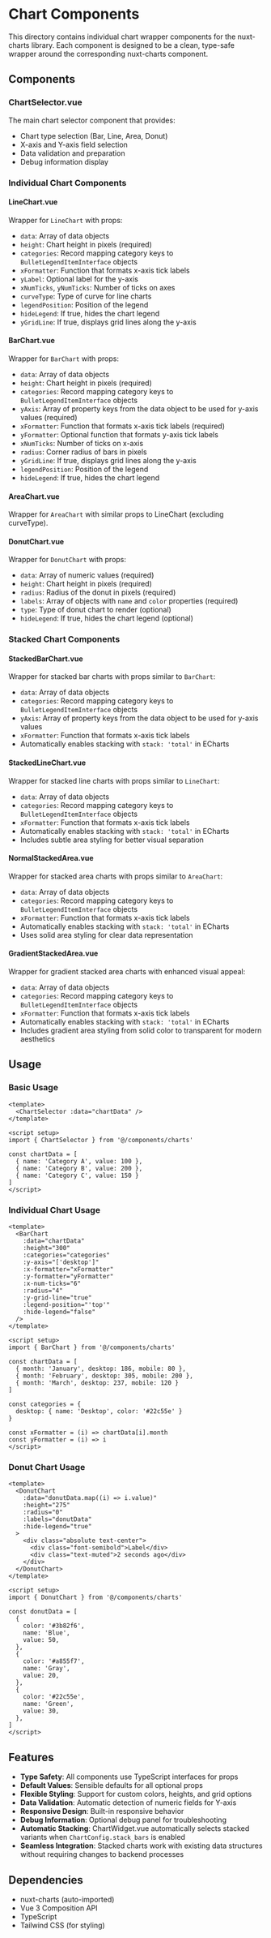 # Chart Components

This directory contains individual chart wrapper components for the nuxt-charts library. Each component is designed to be a clean, type-safe wrapper around the corresponding nuxt-charts component.

## Components

### ChartSelector.vue
The main chart selector component that provides:
- Chart type selection (Bar, Line, Area, Donut)
- X-axis and Y-axis field selection
- Data validation and preparation
- Debug information display

### Individual Chart Components

#### LineChart.vue
Wrapper for `LineChart` with props:
- `data`: Array of data objects
- `height`: Chart height in pixels (required)
- `categories`: Record mapping category keys to `BulletLegendItemInterface` objects
- `xFormatter`: Function that formats x-axis tick labels
- `yLabel`: Optional label for the y-axis
- `xNumTicks`, `yNumTicks`: Number of ticks on axes
- `curveType`: Type of curve for line charts
- `legendPosition`: Position of the legend
- `hideLegend`: If true, hides the chart legend
- `yGridLine`: If true, displays grid lines along the y-axis

#### BarChart.vue
Wrapper for `BarChart` with props:
- `data`: Array of data objects
- `height`: Chart height in pixels (required)
- `categories`: Record mapping category keys to `BulletLegendItemInterface` objects
- `yAxis`: Array of property keys from the data object to be used for y-axis values (required)
- `xFormatter`: Function that formats x-axis tick labels (required)
- `yFormatter`: Optional function that formats y-axis tick labels
- `xNumTicks`: Number of ticks on x-axis
- `radius`: Corner radius of bars in pixels
- `yGridLine`: If true, displays grid lines along the y-axis
- `legendPosition`: Position of the legend
- `hideLegend`: If true, hides the chart legend

#### AreaChart.vue
Wrapper for `AreaChart` with similar props to LineChart (excluding curveType).

#### DonutChart.vue
Wrapper for `DonutChart` with props:
- `data`: Array of numeric values (required)
- `height`: Chart height in pixels (required)
- `radius`: Radius of the donut in pixels (required)
- `labels`: Array of objects with `name` and `color` properties (required)
- `type`: Type of donut chart to render (optional)
- `hideLegend`: If true, hides the chart legend (optional)

### Stacked Chart Components

#### StackedBarChart.vue
Wrapper for stacked bar charts with props similar to `BarChart`:
- `data`: Array of data objects
- `categories`: Record mapping category keys to `BulletLegendItemInterface` objects
- `yAxis`: Array of property keys from the data object to be used for y-axis values
- `xFormatter`: Function that formats x-axis tick labels
- Automatically enables stacking with `stack: 'total'` in ECharts

#### StackedLineChart.vue
Wrapper for stacked line charts with props similar to `LineChart`:
- `data`: Array of data objects
- `categories`: Record mapping category keys to `BulletLegendItemInterface` objects
- `xFormatter`: Function that formats x-axis tick labels
- Automatically enables stacking with `stack: 'total'` in ECharts
- Includes subtle area styling for better visual separation

#### NormalStackedArea.vue
Wrapper for stacked area charts with props similar to `AreaChart`:
- `data`: Array of data objects
- `categories`: Record mapping category keys to `BulletLegendItemInterface` objects
- `xFormatter`: Function that formats x-axis tick labels
- Automatically enables stacking with `stack: 'total'` in ECharts
- Uses solid area styling for clear data representation

#### GradientStackedArea.vue
Wrapper for gradient stacked area charts with enhanced visual appeal:
- `data`: Array of data objects
- `categories`: Record mapping category keys to `BulletLegendItemInterface` objects
- `xFormatter`: Function that formats x-axis tick labels
- Automatically enables stacking with `stack: 'total'` in ECharts
- Includes gradient area styling from solid color to transparent for modern aesthetics

## Usage

### Basic Usage
```vue
<template>
  <ChartSelector :data="chartData" />
</template>

<script setup>
import { ChartSelector } from '@/components/charts'

const chartData = [
  { name: 'Category A', value: 100 },
  { name: 'Category B', value: 200 },
  { name: 'Category C', value: 150 }
]
</script>
```

### Individual Chart Usage
```vue
<template>
  <BarChart
    :data="chartData"
    :height="300"
    :categories="categories"
    :y-axis="['desktop']"
    :x-formatter="xFormatter"
    :y-formatter="yFormatter"
    :x-num-ticks="6"
    :radius="4"
    :y-grid-line="true"
    :legend-position="'top'"
    :hide-legend="false"
  />
</template>

<script setup>
import { BarChart } from '@/components/charts'

const chartData = [
  { month: 'January', desktop: 186, mobile: 80 },
  { month: 'February', desktop: 305, mobile: 200 },
  { month: 'March', desktop: 237, mobile: 120 }
]

const categories = {
  desktop: { name: 'Desktop', color: '#22c55e' }
}

const xFormatter = (i) => chartData[i].month
const yFormatter = (i) => i
</script>
```

### Donut Chart Usage
```vue
<template>
  <DonutChart
    :data="donutData.map((i) => i.value)"
    :height="275"
    :radius="0"
    :labels="donutData"
    :hide-legend="true"
  >
    <div class="absolute text-center">
      <div class="font-semibold">Label</div>
      <div class="text-muted">2 seconds ago</div>
    </div>
  </DonutChart>
</template>

<script setup>
import { DonutChart } from '@/components/charts'

const donutData = [
  {
    color: '#3b82f6',
    name: 'Blue',
    value: 50,
  },
  {
    color: '#a855f7',
    name: 'Gray',
    value: 20,
  },
  {
    color: '#22c55e',
    name: 'Green',
    value: 30,
  },
]
</script>
```

## Features

- **Type Safety**: All components use TypeScript interfaces for props
- **Default Values**: Sensible defaults for all optional props
- **Flexible Styling**: Support for custom colors, heights, and grid options
- **Data Validation**: Automatic detection of numeric fields for Y-axis
- **Responsive Design**: Built-in responsive behavior
- **Debug Information**: Optional debug panel for troubleshooting
- **Automatic Stacking**: ChartWidget.vue automatically selects stacked variants when `ChartConfig.stack_bars` is enabled
- **Seamless Integration**: Stacked charts work with existing data structures without requiring changes to backend processes

## Dependencies

- nuxt-charts (auto-imported)
- Vue 3 Composition API
- TypeScript
- Tailwind CSS (for styling) 